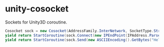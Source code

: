 unity-cosocket
==============

Sockets for Unity3D coroutine.

```cs
Cosocket sock = new Cosocket(AddressFamily.InterNetwork, SocketType.Stream, ProtocolType.Tcp);
yield return StartCoroutine(sock.Connect(new IPEndPoint(IPAddress.Parse("127.0.0.1"), 8999)));
yield return StartCoroutine(sock.Send(new ASCIIEncoding().GetBytes("Hello, world")));
```
